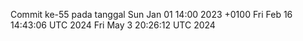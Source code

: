 Commit ke-55 pada tanggal Sun Jan 01 14:00 2023 +0100
Fri Feb 16 14:43:06 UTC 2024
Fri May  3 20:26:12 UTC 2024

